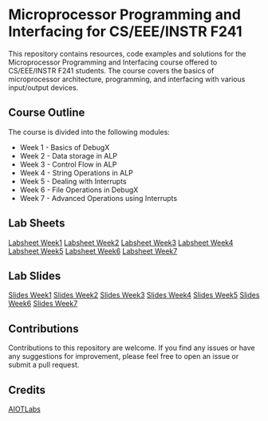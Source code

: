 # Microprocessor Programming and Interfacing for CS/EEE/INSTR F241

This repository contains resources, code examples and solutions for the Microprocessor Programming and Interfacing course offered to CS/EEE/INSTR F241 students. The course covers the basics of microprocessor architecture, programming, and interfacing with various input/output devices.

## Course Outline

The course is divided into the following modules:

- Week 1 - Basics of DebugX
- Week 2 - Data storage in ALP
- Week 3 - Control Flow in ALP
- Week 4 - String Operations in ALP
- Week 5 - Dealing with Interrupts
- Week 6 - File Operations in DebugX
- Week 7 - Advanced Operations using Interrupts

## Lab Sheets

[Labsheet Week1](https://drive.google.com/file/d/1wDqhtaTK-Z1QxViTskK1zeQGapbJGyJi/view)
[Labsheet Week2](https://drive.google.com/file/d/1gVdNwTw7wxHqGcz_Tohuqsyg5EfxT9G4/view)
[Labsheet Week3](https://drive.google.com/file/d/15fOtGFVlThHCAYyAZq8BDUIiaj9V6bNF/view)
[Labsheet Week4](https://designrr.page/?id=162767&token=4006129289&h=2646)
[Labsheet Week5](https://designrr.page/?id=164469&token=1371144883&h=6568)
[Labsheet Week6](https://designrr.page/?id=166177&token=4270863191&h=2954)
[Labsheet Week7](https://designrr.page/?id=169591&token=2109544260&h=3144)

## Lab Slides

[Slides Week1](https://drive.google.com/file/d/1chQSSC0f4QnNO_wWTKbKSOG_8sgyGTF0/view)
[Slides Week2](https://drive.google.com/file/d/13hy1zxXr22XBDLZ_vsob3N0f_XwA9nbn/view)
[Slides Week3](https://drive.google.com/file/d/1Eu9985ZIJ-bG41uvwnmvf6ZHxp2s1jwK/view)
[Slides Week4](https://drive.google.com/file/d/13gDxGaX72DFDIjYQhgMgTGy6T6dp03jV/view?usp=sharing)
[Slides Week5](https://drive.google.com/file/d/1GJyQm0K5Y1SSVAYXZWg9H4jj2OYOK0Hk/view?usp=sharing)
[Slides Week6](https://drive.google.com/file/d/1YMhm60D9gEmdEqlxGIvSdwueHTU7FkDK/view?usp=sharing)
[Slides Week7]()

## Contributions
Contributions to this repository are welcome. If you find any issues or have any suggestions for improvement, please feel free to open an issue or submit a pull request.

## Credits
[AIOTLabs](https://www.youtube.com/@AIoTBlocks)
